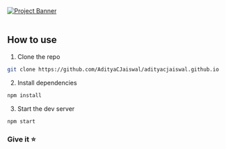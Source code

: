 <div>
      <a href = "https://adityacjaiswal.github.io">
      <img src="https://github.com/AdityaCJaiswal/adityacjaiswal.github.io/public/Portfolio%20Banner.png" alt="Project Banner">
      </a>
</div>
  <br />


## How to use


1. Clone the repo
``` bash
git clone https://github.com/AdityaCJaiswal/adityacjaiswal.github.io
```

2. Install dependencies
``` bash
npm install
```

3. Start the dev server
``` bash
npm start
```

### Give it ⭐


